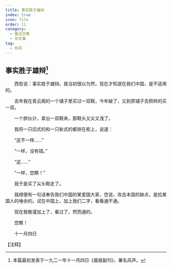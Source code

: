 ```yaml
---
title: 事实胜于雄辩
index: true
icon: file
order: 11
category:
  - 鲁迅文集
  - 杂文集
tag:  
  - 热风
---
```


## 事实胜于雄辩[^①]

　　西哲说：事实胜于雄辩。我当初很以为然，现在才知道在我们中国，是不适用的。

　　去年我在青云阁的一个铺子里买过一双鞋，今年破了，又到原铺子去照样的买一双。

　　一个胖伙计，拿出一双鞋来，那鞋头又尖又浅了。

　　我将一只旧式的和一只新式的都排在柜上，说道：

　　“这不一样……”

　　“一样，没有错。”

　　“这……”

　　“一样，您瞧！”

　　我于是买了尖头鞋走了。

　　我顺便有一句话奉告我们中国的某爱国大家，您说，攻击本国的缺点，是拾某国人的唾余的。试在中国上，加上我们二字，看看通不通。

　　现在我敬谨加上了，看过了，然而通的。

　　您瞧！

　　十一月四日

【注释】

[^①]:本篇最初发表于一九二一年十一月四日《晨报副刊》，署名风声。
